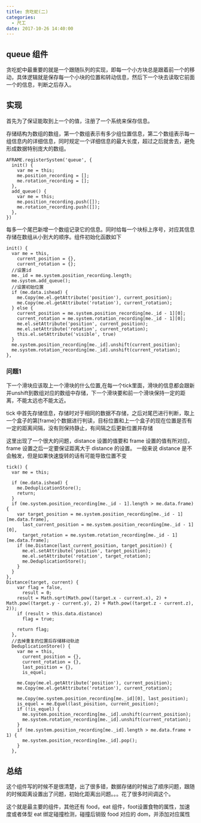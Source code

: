 ```yaml
---
title: 贪吃蛇(二)
categories:
  - 尺工
date: 2017-10-26 14:40:00
---
```

<p></p>
<!-- more -->

## queue 组件
贪吃蛇中最重要的就是一个跟随队列的实现，即每一个小方块总是跟着前一个的移动，具体逻辑就是保存每一个小块的位置和转动信息，然后下一个块去读取它前面一个的信息，判断之后存入。

## 实现
首先为了保证能取到上一个的值，注册了一个系统来保存信息。

存储结构为数组的数组，第一个数组表示有多少组位置信息，第二个数组表示每一组信息内的详细信息，同时规定一个详细信息的最大长度，超过之后就舍去，避免形成数据特别庞大的数组。
```
AFRAME.registerSystem('queue', {
  init() {
    var me = this;
    me.position_recording = [];
    me.rotation_recording = [];
  },
  add_queue() {
    var me = this;
    me.position_recording.push([]);
    me.rotation_recording.push([]);
  },
})
```
每多一个尾巴新增一个数组记录它的信息。同时给每一个块标上序号，对应其信息存储在数组从小到大的顺序。组件初始化函数如下
```
init() {
  var me = this,
    current_position = {},
    current_rotation = {};
  //设置id
  me._id = me.system.position_recording.length;
  me.system.add_queue();
  //设置初始位置
  if (me.data.ishead) {
    me.Copy(me.el.getAttribute('position'), current_position);
    me.Copy(me.el.getAttribute('rotation'), current_rotation);
  } else {
    current_position = me.system.position_recording[me._id - 1][0];
    current_rotation = me.system.rotation_recording[me._id - 1][0];
    me.el.setAttribute('position', current_position);
    me.el.setAttribute('rotation', current_rotation);
    this.el.setAttribute('visible', true)
  }
  me.system.position_recording[me._id].unshift(current_position);
  me.system.rotation_recording[me._id].unshift(current_rotation);
},
```

### 问题1
下一个滑块应该取上一个滑块的什么位置,在每一个tick里面，滑块的信息都会跟新并unshift到数组对应的数组中存储，下一个滑块要和前一个滑块保持一定的距离，不能太远也不能太近。

tick 中首先存储信息，存储时对于相同的数据不存储，之后对尾巴进行判断，取上一个盒子的第[frame]个数据进行判读，目标位置和上一个盒子的现在位置是否有一定的距离间隔，没有则保持静止，有间隔之后更新位置并存储

这里出现了一个很大的问题，distance 设置的值要和 frame 设置的值有所对应，frame 设置之后一定要保证距离大于 distance 的设置。
一般来说 distance 是不会触发，但是如果快速旋转的话有可能导致位置不变
```
tick() {
  var me = this;

  if (me.data.ishead) {
    me.DeduplicationStore();
    return;
  }
  if (me.system.position_recording[me._id - 1].length > me.data.frame) {
    var target_position = me.system.position_recording[me._id - 1][me.data.frame],
      last_current_position = me.system.position_recording[me._id - 1][0],
      target_rotation = me.system.rotation_recording[me._id - 1][me.data.frame];
    if (me.Distance(last_current_position, target_position)) {
      me.el.setAttribute('position', target_position);
      me.el.setAttribute('rotation', target_rotation);
      me.DeduplicationStore();
    }
  }
},
Distance(target, current) {
    var flag = false,
      result = 0;
    result = Math.sqrt(Math.pow((target.x - current.x), 2) + Math.pow((target.y - current.y), 2) + Math.pow((target.z - current.z), 2));
    if (result > this.data.distance)
      flag = true;

    return flag;
  },
  //去掉重复的位置后存储移动轨迹
  DeduplicationStore() {
    var me = this,
      current_position = {},
      current_rotation = {},
      last_position = {},
      is_equel;

    me.Copy(me.el.getAttribute('position'), current_position);
    me.Copy(me.el.getAttribute('rotation'), current_rotation);

    me.Copy(me.system.position_recording[me._id][0], last_position);
    is_equel = me.Equel(last_position, current_position);
    if (!is_equel) {
      me.system.position_recording[me._id].unshift(current_position);
      me.system.rotation_recording[me._id].unshift(current_rotation);
    }
    if (me.system.position_recording[me._id].length > me.data.frame + 1) {
      me.system.position_recording[me._id].pop();
    }
  },
```

## 总结
这个组件写的时候不是很清楚，出了很多错，数据存储的时候出了顺序问题，跟随的时候距离设置出了问题，初始化距离出问题。。。花了很多时间调这个。

这个就是最主要的组件，其他还有 food，eat 组件，foot设置食物的属性，加速度或者体型 eat 绑定碰撞检测，碰撞后销毁 food 对应的 dom，并添加对应属性



